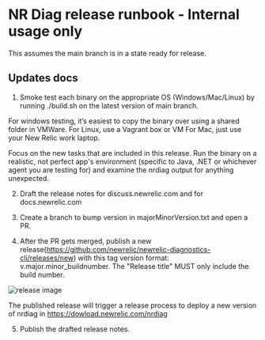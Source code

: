 # NR Diag release runbook - Internal usage only

This assumes the main branch is in a state ready for release. 

## Updates docs

1. Smoke test each binary on the appropriate OS (Windows/Mac/Linux) by running ./build.sh on the latest version of main branch.

For windows testing, it’s easiest to copy the binary over using a shared folder in VMWare.
For Linux, use a Vagrant box or VM
For Mac, just use your New Relic work laptop.

Focus on the new tasks that are included in this release. Run the binary on a realistic, not perfect app's environment (specific to Java, .NET or whichever agent you are testing for) and examine the nrdiag output for anything unexpected.

2. Draft the release notes for discuss.newrelic.com and for docs.newrelic.com

3. Create a branch to bump version in majorMinorVersion.txt and open a PR.

4. After the PR gets merged, publish a new release(https://github.com/newrelic/newrelic-diagnostics-cli/releases/new) with this tag version format: v.major.minor_buildnumber. The "Release title" MUST only include the build number.

![release image](https://github.com/newrelic/newrelic-diagnostics-cli/docs/images/release.png)

The published release will trigger a release process to deploy a new version of nrdiag in https://dowload.newrelic.com/nrdiag

5. Publish the drafted release notes.
